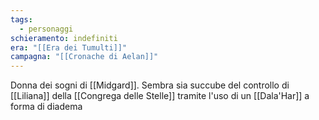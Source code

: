 ```yaml
---
tags:
  - personaggi
schieramento: indefiniti
era: "[[Era dei Tumulti]]"
campagna: "[[Cronache di Aelan]]"
---
```

Donna dei sogni di [[Midgard]]. Sembra sia succube del controllo di [[Liliana]] della [[Congrega delle Stelle]] tramite l'uso di un [[Dala'Har]] a forma di diadema